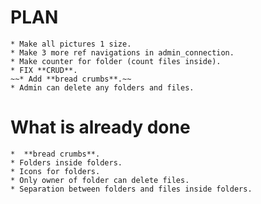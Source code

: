 # PLAN

    * Make all pictures 1 size.
    * Make 3 more ref navigations in admin_connection.
    * Make counter for folder (count files inside).
    * FIX **CRUD**.
    ~~* Add **bread crumbs**.~~
    * Admin can delete any folders and files.

# What is already done

    *  **bread crumbs**.
    * Folders inside folders.
    * Icons for folders.
    * Only owner of folder can delete files.
    * Separation between folders and files inside folders.
